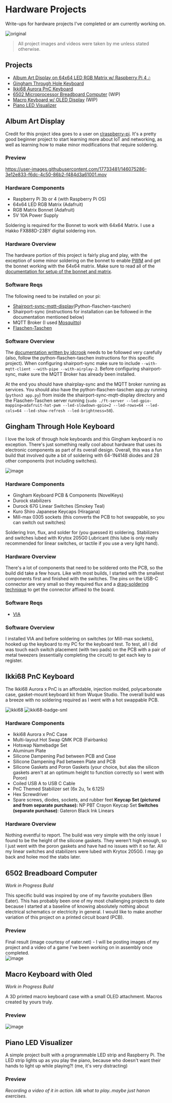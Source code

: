 # Hardware Projects
Write-ups for hardware projects I've completed or am currently working on. 

![original](https://user-images.githubusercontent.com/17733481/146074542-fb7cf1b4-03c9-49d3-95a5-fd3a1cfece4f.gif)

> All project images and videos were taken by me unless stated otherwise.

## Projects


- [Album Art Display on 64x64 LED RGB Matrix w/ Raspberry Pi 4 🎶](#album-art-display)
- [Gingham Through Hole Keyboard](#gingham-through-hole-keyboard)
- [Ikki68 Aurora PnC Keyboard](#ikki68-pnc-keyboard)
- [6502 Microprocessor Breadboard Computer](#6502-breadboard-computer) (WIP)
- [Macro Keyboard w/ OLED Display](#macro-keyboard-with-oled) (WIP)
- [Piano LED Visualizer](#piano-led-visualizer)


## Album Art Display
Credit for this project idea goes to a user on [r/raspberry-pi](https://www.reddit.com/r/raspberry_pi/comments/ombwwg/my_64x64_rgb_led_matrix_album_art_display_pi_3b/). It's a pretty good beginner project to start learning more about IoT and networking, as well as learning how to make minor modifications that require soldering. 

### Preview

https://user-images.githubusercontent.com/17733481/146075286-3e12e833-f6dc-4c50-86b2-f484d3a61001.mov

### Hardware Components

- Raspberry Pi 3b or 4 (with Raspberry Pi OS)
- 64x64 LED RGB Matrix (Adafruit)
- RGB Matrix Bonnet (Adafruit)
- 5V 10A Power Supply

Soldering is required for the Bonnet to work with 64x64 Matrix. I use a Hakko FX888D-23BY digital soldering iron.

### Hardware Overview

The hardware portion of this project is fairly plug and play, with the exception of some minor soldering on the bonnet to enable [PWM](https://learn.sparkfun.com/tutorials/pulse-width-modulation/all) and get the bonnet working with the 64x64 matrix. Make sure to read all of the [documentation for setup of the bonnet and matrix](https://learn.adafruit.com/adafruit-rgb-matrix-bonnet-for-raspberry-pi/). 

### Software Reqs 
The following need to be installed on your pi:
- [Shairport-sync-mqtt-display](https://github.com/idcrook/shairport-sync-mqtt-display)(Python-flaschen-taschen)
- Shairport-sync (instructions for installation can be followed in the documentation mentioned below)
- MQTT Broker (I used [Mosquitto](https://mosquitto.org/download/))
- [Flaschen-Taschen](https://github.com/hzeller/flaschen-taschen.git)

### Software Overview

The [documentation written by idcrook](https://github.com/idcrook/shairport-sync-mqtt-display/wiki) needs to be followed very carefully (also, follow the python-flaschen-taschen instructions for this specific project). When configuring shairport-sync make sure to include `--with-mqtt-client --with-pipe --with-airplay-2`. Before configuring shairport-sync, make sure the MQTT Broker has already been installed. 

At the end you should have shairplay-sync and the MQTT broker running as services. You should also have the python-flaschen-taschen app.py running (`python3 app.py`) from inside the shairport-sync-mqtt-display directory and the Flaschen-Taschen server running (`sudo ./ft-server --led-gpio-mapping=adafruit-hat-pwm --led-slowdown-gpio=2 --led-rows=64 --led-cols=64 --led-show-refresh --led-brightness=50`). 

## Gingham Through Hole Keyboard
I love the look of through hole keyboards and this Gingham keyboard is no exception. There's just something really cool about hardware that uses its electronic components as part of its overall design. Overall, this was a fun build that involved quite a bit of soldering with 64-1N4148 diodes and 28 other components (not including switches).

![image](https://user-images.githubusercontent.com/17733481/147046329-ed06e2de-c081-42a1-944b-5b47bde3c2f6.png)

### Hardware Components
- Gingham Keyboard PCB & Components (NovelKeys)
- Durock stabilizers
- Durock 67G Linear Switches (Smokey Teal)
- Kuro Shiro Japanese Keycaps (Hiragana)
- Mill-max 0305 sockets (this converts the PCB to hot swappable, so you can switch out switches) 

Soldering Iron, flux, and solder for (you guessed it) soldering. Stabilizers and switches lubed with Krytox 205G0 Lubricant (this lube is only really recommended for linear switches, or tactile if you use a very light hand).

### Hardware Overview 

There's a lot of components that need to be soldered onto the PCB, so the build did take a few hours. Like with most builds, I started with the smallest components first and finished with the switches. The pins on the USB-C connector are very small so they required flux and a [drag-soldering technique](https://hackaday.com/tag/drag-soldering/) to get the connector affixed to the board. 

### Software Reqs
- [VIA](https://github.com/the-via/releases/releases/tag/v1.3.1)

### Software Overview

I installed VIA and before soldering on switches (or Mill-max sockets), hooked up the keyboard to my PC for the keyboard test. To test, all I did was touch each switch placement (with two pads) on the PCB with a pair of metal tweezers (essentially completing the circuit) to get each key to register. 

## Ikki68 PnC Keyboard
The Ikki68 Aurora x PnC is an affordable, injection molded, polycarbonate case, gasket-mount keyboard kit from Wuque Studio. The overall build was a breeze with no soldering required as I went with a hot swappable PCB.

![ikki68](https://user-images.githubusercontent.com/17733481/150619501-17a249dd-794a-4d84-b400-64200b1107c3.png)
![ikki68-badge-sml](https://user-images.githubusercontent.com/17733481/150619504-82c8c5ad-e94f-4abb-8d13-0be5d01cd4c5.png)

### Hardware Components
* Ikki68 Aurora x PnC Case
* Multi-layout Hot Swap QMK PCB (Fairbanks)
* Hotswap Namebadge Set
* Aluminum Plate
* Silicone Dampening Pad between PCB and Case
* Silicone Dampening Pad between Plate and PCB
* Silicone Gaskets and Poron Gaskets (your choice, but alas the silicon gaskets aren't at an optimum height to function correctly so I went with Poron)
* Coiled USB A to USB C Cable
* PnC Themed Stabilizer set (6x 2u, 1x 6.125)
* Hex Screwdriver
* Spare screws, diodes, sockets, and rubber feet
**Keycap Set (pictured and from separate purchase):** NP PBT Crayon Keycap Set
**Switches (separate purchase)**: Gateron Black Ink Linears

### Hardware Overview
Nothing eventful to report. The build was very simple with the only issue I found to be the height of the silicone gaskets. They weren't high enough, so I just went with the poron gaskets and have had no issues with it so far. All my linear switches and stabilizers were lubed with Krytox 205G0. I may go back and holee mod the stabs later. 

## 6502 Breadboard Computer

*Work in Progress Build* 


This specific build was inspired by one of my favorite youtubers (Ben Eater). This has probably been one of my most challenging projects to date because I started at a baseline of knowing absolutely nothing about electrical schematics or electricity in general. I would like to make another variation of this project on a printed circuit board (PCB). 

### Preview
Final result (image courtesy of eater.net) - I will be posting images of my project and a video of a game I've been working on in assembly once completed. \
![image](https://user-images.githubusercontent.com/17733481/146108119-390edaeb-bc2b-4955-8d81-9244fb2a2c4c.png)


## Macro Keyboard with Oled
*Work in Progress Build*

A 3D printed macro keyboard case with a small OLED attachment. Macros created by yours truly. 

### Preview

![image](https://user-images.githubusercontent.com/17733481/146108600-e0d7c36f-e087-493c-a6db-ce3d424c0fb3.png)

## Piano LED Visualizer

A simple project built with a programmable LED strip and Raspberry Pi. The LED strip lights up as you play the piano, because who doesn't want their hands to light up while playing?! (me, it's very distracting)

### Preview
*Recording a video of it in action. Idk what to play..maybe just hanon exercises.*
